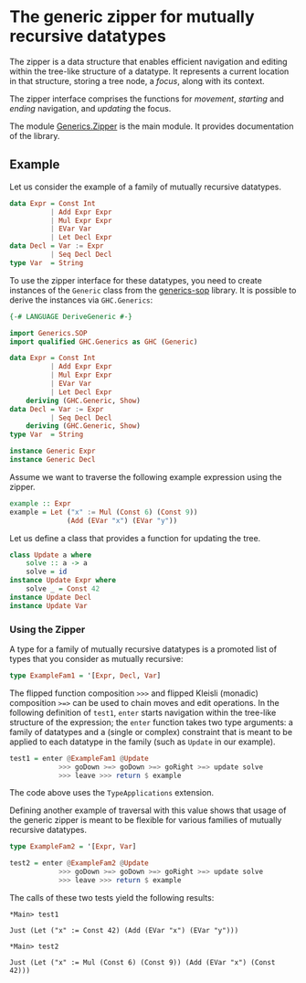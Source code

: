 # The generic zipper for mutually recursive datatypes

The zipper is a data structure that enables efficient navigation and editing
within the tree-like structure of a datatype. It represents a current location
in that structure, storing a tree node, a _focus_, along with its context.

The zipper interface comprises the functions for _movement_, _starting_ and
_ending_ navigation, and _updating_ the focus.

The module [Generics.Zipper](src/Generics/Zipper.hs) is the main module.
It provides documentation of the library.

## Example

Let us consider the example of a family of mutually recursive datatypes.

```haskell
data Expr = Const Int
          | Add Expr Expr
          | Mul Expr Expr
          | EVar Var
          | Let Decl Expr
data Decl = Var := Expr
          | Seq Decl Decl
type Var  = String
```

To use the zipper interface for these datatypes, you need to create
instances of the `Generic` class from the
[generics-sop](https://hackage.haskell.org/package/generics-sop) library.
It is possible to derive the instances via `GHC.Generics`:

```haskell
{-# LANGUAGE DeriveGeneric #-}

import Generics.SOP
import qualified GHC.Generics as GHC (Generic)

data Expr = Const Int
          | Add Expr Expr
          | Mul Expr Expr
          | EVar Var
          | Let Decl Expr
    deriving (GHC.Generic, Show)
data Decl = Var := Expr
          | Seq Decl Decl
    deriving (GHC.Generic, Show)
type Var  = String

instance Generic Expr
instance Generic Decl
```

Assume we want to traverse the following example expression
using the zipper.

```haskell
example :: Expr
example = Let ("x" := Mul (Const 6) (Const 9))
              (Add (EVar "x") (EVar "y"))
```

Let us define a class that provides a function for updating the tree.

```haskell
class Update a where
    solve :: a -> a
    solve = id
instance Update Expr where
    solve _ = Const 42
instance Update Decl
instance Update Var
```

### Using the Zipper

A type for a family of mutually recursive datatypes is a promoted list
of types that you consider as mutually recursive:

```haskell
type ExampleFam1 = '[Expr, Decl, Var]
```

The flipped function composition `>>>` and flipped Kleisli (monadic)
composition `>=>` can be used to chain moves and
edit operations. In the following definition of `test1`, `enter`
starts navigation within the tree-like structure of the expression;
the `enter` function takes two type arguments: a family of datatypes
and a (single or complex) constraint that is meant to be applied to each
datatype in the family (such as `Update` in our example).

```haskell
test1 = enter @ExampleFam1 @Update
            >>> goDown >=> goDown >=> goRight >=> update solve
            >>> leave >>> return $ example
```

The code above uses the `TypeApplications` extension.

Defining another example of traversal with this value shows that
usage of the generic zipper is meant to be flexible for various families
of mutually recursive datatypes.

```haskell
type ExampleFam2 = '[Expr, Var]

test2 = enter @ExampleFam2 @Update
            >>> goDown >=> goDown >=> goRight >=> update solve
            >>> leave >>> return $ example
```

The calls of these two tests yield the following results:

```
*Main> test1

Just (Let ("x" := Const 42) (Add (EVar "x") (EVar "y")))

*Main> test2

Just (Let ("x" := Mul (Const 6) (Const 9)) (Add (EVar "x") (Const 42)))
```

